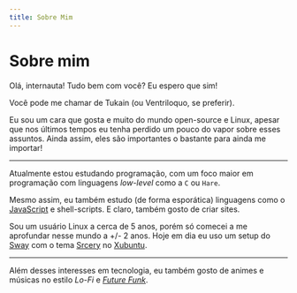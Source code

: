 ```yaml
---
title: Sobre Mim
---
```

# Sobre mim
Olá, internauta! Tudo bem com você? Eu espero que sim!

Você pode me chamar de Tukain (ou Ventriloquo, se preferir).

Eu sou um cara que gosta e muito do mundo open-source e
Linux, apesar que nos últimos tempos eu tenha perdido um
pouco do vapor sobre esses assuntos. Ainda assim, eles são
importantes o bastante para ainda me importar!

---

Atualmente estou estudando programação, com um foco maior em
programação com linguagens _low-level_ como a `C` ou `Hare`.

Mesmo assim, eu também estudo (de forma esporática)
linguagens como o [JavaScript](https://encrypted-tbn0.gstatic.com/images?q=tbn:ANd9GcQhUonl9lXZF_k1MdKRdY5XpNvPJYSNjfTvBw&s)
e shell-scripts. E claro, também gosto de criar sites.

Sou um usuário Linux a cerca de 5 anos, porém só comecei a
me aprofundar nesse mundo a +/- 2 anos. Hoje em dia eu uso
um setup do
<a target="_blank" href="https://swaywm.org/">Sway</a> com o tema
<a target="_blank" href="https://srcery.sh/">Srcery</a> no
<a target="_blank" href="https://xubuntu.org/">Xubuntu</a>.

---

  Além desses interesses em tecnologia, eu também gosto de
  animes e músicas no estilo _Lo-Fi_ e _[Future Funk](https://businesscasual87.bandcamp.com/album/sails)_.
